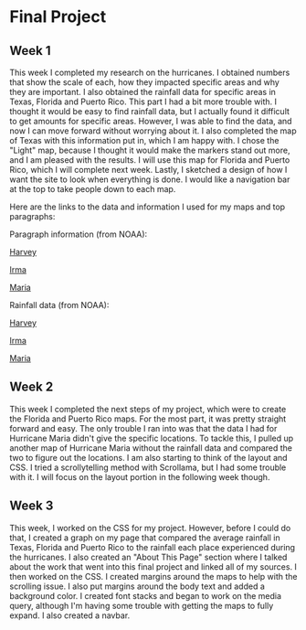 # Final Project

## Week 1

This week I completed my research on the hurricanes. I obtained numbers that show the scale of each, how they impacted specific areas and why they are important. I also obtained the rainfall data for specific areas in Texas, Florida and Puerto Rico. This part I had a bit more trouble with. I thought it would be easy to find rainfall data, but I actually found it difficult to get amounts for specific areas. However, I was able to find the data, and now I can move forward without worrying about it. I also completed the map of Texas with this information put in, which I am happy with. I chose the "Light" map, because I thought it would make the markers stand out more, and I am pleased with the results. I will use this map for Florida and Puerto Rico, which I will complete next week. Lastly, I sketched a design of how I want the site to look when everything is done. I would like a navigation bar at the top to take people down to each map.

Here are the links to the data and information I used for my maps and top paragraphs:

Paragraph information (from NOAA):

[Harvey](https://www.weather.gov/ewx/wxevent-2017harvey)

[Irma](https://www.weather.gov/tae/Irma_technical_summary)

[Maria](http://www.weather.gov/sju/maria2017)

Rainfall data (from NOAA):

[Harvey](http://www.wpc.ncep.noaa.gov/discussions/nfdscc1.html)

[Irma](http://www.wpc.ncep.noaa.gov/winter_storm_summaries/storm20/stormsum_7.html)

[Maria](http://www.weather.gov/sju/maria2017)

## Week 2

This week I completed the next steps of my project, which were to create the Florida and Puerto Rico maps. For the most part, it was pretty straight forward and easy. The only trouble I ran into was that the data I had for Hurricane Maria didn't give the specific locations. To tackle this, I pulled up another map of Hurricane Maria without the rainfall data and compared the two to figure out the locations. I am also starting to think of the layout and CSS. I tried a scrollytelling method with Scrollama, but I had some trouble with it. I will focus on the layout portion in the following week though.

## Week 3

This week, I worked on the CSS for my project. However, before I could do that, I created a graph on my page that compared the average rainfall in Texas, Florida and Puerto Rico to the rainfall each place experienced during the hurricanes. I also created an "About This Page" section where I talked about the work that went into this final project and linked all of my sources. I then worked on the CSS. I created margins around the maps to help with the scrolling issue. I also put margins around the body text and added a background color. I created font stacks and began to work on the media query, although I'm having some trouble with getting the maps to fully expand. I also created a navbar.
